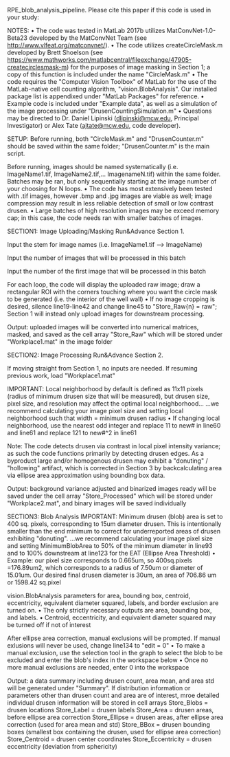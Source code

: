 RPE_blob_analysis_pipeline.
Please cite this paper if this code is used in your study: 


NOTES:
• The code was tested in MatLab 2017b utilizes MatConvNet-1.0-Beta23 developed by the MatConvNet Team (see http://www.vlfeat.org/matconvnet/).
• The code utilizes createCircleMask.m developed by Brett Shoelson (see https://www.mathworks.com/matlabcentral/fileexchange/47905-createcirclesmask-m) for the purposes of image masking in Section 1; a copy of this function is included under the name "CircleMask.m"
• The code requires the "Computer Vision Toolbox" of MatLab for the use of the MatLab-native cell counting algorithm, "vision.BlobAnalysis". Our installed package list is appendixed under "MatLab Packages" for reference.
• Example code is included under "Example data", as well as a simulation of the image processing under "DrusenCountingSimulation.m"
• Questions may be directed to Dr. Daniel Lipinski (dlipinski@mcw.edu, Principal Investigator) or Alex Tate (ajtate@mcw.edu, code developer).


SETUP: 
Before running, both "CircleMask.m" and "DrusenCounter.m" should be saved within the same folder; "DrusenCounter.m" is the main script.

Before running, images should be named systematically (i.e. ImageName1.tif, ImageName2.tif,... ImagenameN.tif) within the same folder. Batches may be ran, but only sequentially starting at the image number of your choosing for N loops.
• The code has most extensively been tested with .tif images, however .bmp and .jpg images are viable as well; image compression may result in less reliable detection of small or low contrast drusen.
• Large batches of high resolution images may be exceed memory cap; in this case, the code needs ran with smaller batches of images.


SECTION1: Image Uploading/Masking
Run&Advance Section 1.

Input the stem for image names (i.e. ImageName1.tif --> ImageName)

Input the number of images that will be processed in this batch

Input the number of the first image that will be processed in this batch

For each loop, the code will display the uploaded raw image; draw a rectangular ROI with the corners touching where you want the circle mask to be generated (i.e. the interior of the well wall)
• If no image cropping is desired, silence line19-line42 and change line45 to "Store_Raw{n} = raw"; Section 1 will instead only upload images for downstream processing.

Output: uploaded images will be converted into numerical matrices, masked, and saved as the cell array "Store_Raw" which will be stored under "Workplace1.mat" in the image folder


SECTION2: Image Processing
Run&Advance Section 2.

If moving straight from Section 1, no inputs are needed. If resuming previous work, load "Workplace1.mat"

IMPORTANT: Local neighborhood by default is defined as 11x11 pixels (radius of minimum drusen size that will be measured), but drusen size, pixel size, and resolution may affect the optimal local neighborhood...
...we recommend calculating your image pixel size and setting local neighborhood such that width = minimum drusen radius
• If changing local neighborhood, use the nearest odd integer and replace 11 to new# in line60 and line61 and replace 121 to new#^2 in line61

Note: The code detects drusen via contrast in local pixel intensity variance; as such the code functions primarily by detecting drusen edges. As a byproduct large and/or homogenous drusen may exhibit a "donuting" / "hollowing" artifact, which is corrected in Section 3 by backcalculating area via ellipse area approximation using bounding box data. 

Output: background variance adjusted and binarized images ready will be saved under the cell array "Store_Processed" which will be stored under "Workplace2.mat", and binary images will be saved individually


SECTION3: Blob Analysis
IMPORTANT: Minimum drusen (blob) area is set to 400 sq. pixels, corresponding to 15um diameter drusen. This is intentionally smaller than the end minimum to correct for underreported areas of drusen exhibiting "donuting". 
...we recommend calculating your image pixel size and setting MinimumBlobArea to 50% of the minimum diameter in line93 and to 100% downstream at line123 for the EAT (Ellipse Area Threshold)
• Example: our pixel size corresponds to 0.665um, so 400sq.pixels =176.89um2, which corresponds to a radius of 7.50um or diameter of 15.01um. Our desired final drusen diameter is 30um, an area of 706.86 um or 1598.42 sq.pixel

vision.BlobAnalysis parameters for area, bounding box, centroid, eccentricity, equivalent diameter squared, labels, and border exclusion are turned on. 
• The only strictly necessary outputs are area, bounding box, and labels. 
• Centroid, eccentricity, and equivalent diameter squared may be turned off if not of interest

After ellipse area correction, manual exclusions will be prompted. If manual exlusions will never be used, change line134 to "edit = 0"
• To make a manual exclusion, use the selection tool in the graph to select the blob to be excluded and enter the blob's index in the workspace below
• Once no more manual exclusions are needed, enter 0 into the workspace

Output: a data summary including drusen count, area mean, and area std will be generated under "Summary". If distribution information or parameters other than drusen count and area are of interest, mroe detailed individual drusen information will be stored in cell arrays 
        Store_Blobs = drusen locations
        Store_Label = drusen labels
        Store_Area = drusen areas, before ellipse area correction
        Store_Ellipse = drusen areas, after ellipse area correction (used for area mean and std)
        Store_BBox = drusen bounding boxes (smallest box containing the drusen, used for ellipse area correction)
        Store_Centroid = drusen center coordinates
        Store_Eccentricity = drusen eccentricity (deviation from sphericity)

